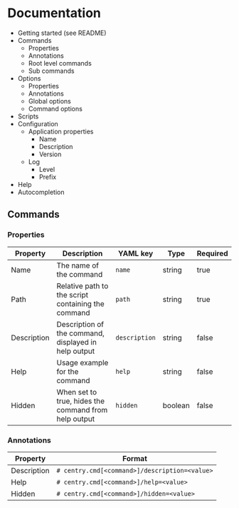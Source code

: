 # Documentation

- Getting started (see README)
- Commands
    - Properties
    - Annotations
    - Root level commands
    - Sub commands
- Options
    - Properties
    - Annotations
    - Global options
    - Command options
- Scripts
- Configuration
    - Application properties
        - Name
        - Description
        - Version
    - Log
        - Level
        - Prefix
- Help
- Autocompletion

## Commands

### Properties

| Property        | Description                                          | YAML key      | Type   | Required |
|-------------|------------------------------------------------------|---------------|--------|----------|
| Name  | The name of the command   | `name`  | string  | true  |
| Path   | Relative path to the script containing the command   | `path`  | string  | true  |
| Description | Description of the command, displayed in help output | `description` | string | false    |
| Help   | Usage example for the command  | `help`  | string  | false  |
| Hidden   | When set to true, hides the command from help output  | `hidden`  | boolean   | false  |


### Annotations

| Property    | Format                                        |
|-------------|-----------------------------------------------|
| Description | `# centry.cmd[<command>]/description=<value>` |
| Help        | `# centry.cmd[<command>]/help=<value>`        |
| Hidden      | `# centry.cmd[<command>]/hidden=<value>`      |
